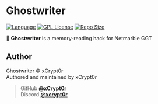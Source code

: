 # Ghostwriter

[![Language](https://img.shields.io/badge/Language-Autohotkey-red?style=for-the-badge&logo=AutoHotkey)][autohotkey]
[![GPL License](https://img.shields.io/badge/License-GPL-blue?style=for-the-badge&logo=github)](LICENSE)
[![Repo Size](https://img.shields.io/github/languages/code-size/xCrypt0r/Ghostwriter?style=for-the-badge&label=SIZE&logo=github)](/../../)

👻 **Ghostwriter** is a memory-reading hack for Netmarble GGT

## Author

Ghostwriter © xCrypt0r  
Authored and maintained by xCrypt0r

> GitHub [**@xCrypt0r**][my github]  
> Discord [**@xcrypt0r**][my discord]

[autohotkey]: https://www.autohotkey.com
[my github]: https://github.com/xCrypt0r
[my discord]: https://discord.com/users/282821913968115713
